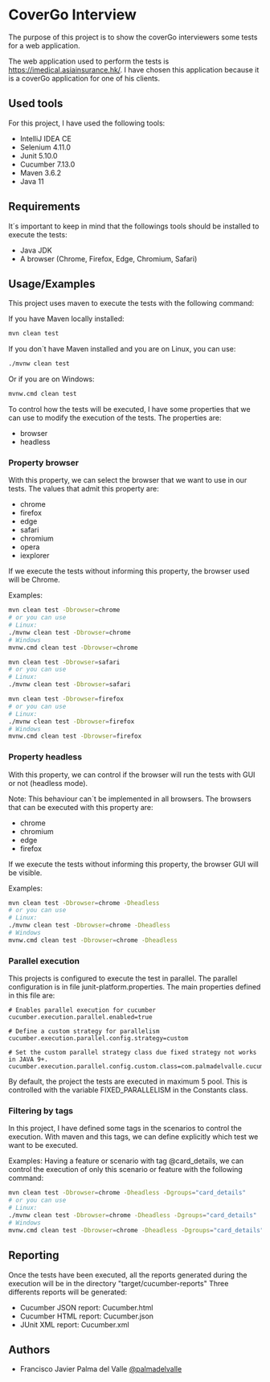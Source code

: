 # CoverGo Interview

The purpose of this project is to show the coverGo interviewers some tests for a web application.

The web application used to perform the tests is https://imedical.asiainsurance.hk/. I have chosen this application because it is a coverGo application for one of his clients.

## Used tools
For this project, I have used the following tools:
- IntelliJ IDEA CE
- Selenium 4.11.0
- Junit 5.10.0
- Cucumber 7.13.0
- Maven 3.6.2
- Java 11

## Requirements

It´s important to keep in mind that the followings tools should be installed to execute the tests:
- Java JDK
- A browser (Chrome, Firefox, Edge, Chromium, Safari)

## Usage/Examples
This project uses maven to execute the tests with the following command:

If you have Maven locally installed:
```bash
mvn clean test
```
If you don´t have Maven installed and you are on Linux, you can use:
```bash
./mvnw clean test
```

Or if you are on Windows:
```bash
mvnw.cmd clean test
```

To control how the tests will be executed, I have some properties that we can use to modify the execution of the tests. The properties are:
- browser
- headless

### Property browser
With this property, we can select the browser that we want to use in our tests. The values that admit this property are:
- chrome
- firefox
- edge
- safari
- chromium
- opera
- iexplorer

If we execute the tests without informing this property, the browser used will be Chrome.

Examples:

```bash
mvn clean test -Dbrowser=chrome
# or you can use
# Linux:
./mvnw clean test -Dbrowser=chrome
# Windows
mvnw.cmd clean test -Dbrowser=chrome
```

```bash
mvn clean test -Dbrowser=safari
# or you can use
# Linux:
./mvnw clean test -Dbrowser=safari

```

```bash
mvn clean test -Dbrowser=firefox
# or you can use
# Linux:
./mvnw clean test -Dbrowser=firefox
# Windows
mvnw.cmd clean test -Dbrowser=firefox
```

### Property headless
With this property, we can control if the browser will run the tests with GUI or not (headless mode).

Note: This behaviour can´t be implemented in all browsers. The browsers that can be executed with this property are:
- chrome
- chromium
- edge
- firefox

If we execute the tests without informing this property, the browser GUI will be visible.

Examples:

```bash
mvn clean test -Dbrowser=chrome -Dheadless
# or you can use
# Linux:
./mvnw clean test -Dbrowser=chrome -Dheadless
# Windows
mvnw.cmd clean test -Dbrowser=chrome -Dheadless
```

### Parallel execution
This projects is configured to execute the test in parallel. The parallel configuration is in file junit-platform.properties.
The main properties defined in this file are:
```text
# Enables parallel execution for cucumber
cucumber.execution.parallel.enabled=true

# Define a custom strategy for parallelism
cucumber.execution.parallel.config.strategy=custom

# Set the custom parallel strategy class due fixed strategy not works in JAVA 9+.
cucumber.execution.parallel.config.custom.class=com.palmadelvalle.cucumber.runner.CustomParallelStrategy
```

By default, the project the tests are executed in maximum 5 pool. This is controlled with the variable FIXED_PARALLELISM in the Constants class.


### Filtering by tags
In this project, I have defined some tags in the scenarios to control the execution. With maven and this tags, we can define explicitly which test we want to be executed.

Examples:
Having a feature or scenario with tag @card_details, we can control the execution of only this scenario or feature with the following command:

```bash
mvn clean test -Dbrowser=chrome -Dheadless -Dgroups="card_details"
# or you can use
# Linux:
./mvnw clean test -Dbrowser=chrome -Dheadless -Dgroups="card_details"
# Windows
mvnw.cmd clean test -Dbrowser=chrome -Dheadless -Dgroups="card_details"
```


## Reporting

Once the tests have been executed, all the reports generated during the execution will be in the directory "target/cucumber-reports"
Three differents reports will be generated:
- Cucumber JSON report: Cucumber.html
- Cucumber HTML report: Cucumber.json
- JUnit XML report: Cucumber.xml

## Authors

- Francisco Javier Palma del Valle [@palmadelvalle](https://github.com/palmaDelValle)